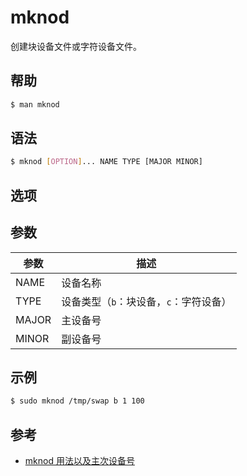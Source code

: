 # mknod

创建块设备文件或字符设备文件。

## 帮助

```sh
$ man mknod
```

## 语法

```sh
$ mknod [OPTION]... NAME TYPE [MAJOR MINOR]
```

## 选项

## 参数

| 参数  | 描述                                   |
| ----- | -------------------------------------- |
| NAME  | 设备名称                               |
| TYPE  | 设备类型（`b`：块设备，`c`：字符设备） |
| MAJOR | 主设备号                               |
| MINOR | 副设备号                               |

## 示例

```sh
$ sudo mknod /tmp/swap b 1 100
```

## 参考

* [mknod 用法以及主次设备号](https://www.cnblogs.com/hnrainll/archive/2011/06/10/2077583.html)